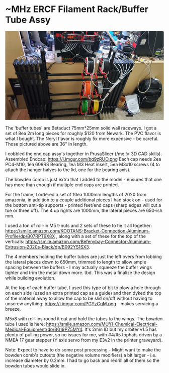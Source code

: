 # ~MHz ERCF Filament Rack/Buffer Tube Assy

![~MHz ERCF Filament Rack/Buffer Tube Assy](https://github.com/TodWulff/-MHz-ERCF-Filament-Rack-Buffer-Tube-Assy/blob/main/20220315_233601.jpg)

The  'buffer tubes' are Betaduct 75mm*25mm solid wall raceways.  I got a set of 8ea 2m long pieces for roughly $120 from Newark.  The PVC flavor is what I bought.  The Noryl flavor is roughly 5x more expensive - be careful.  Those pictured above are 36" in length.  

I cobbled the end cap assy's together in PrusaSlicer (/me != 3D CAD skills).  Assembled Endcap: https://i.imgur.com/bq9zRUO.png  Each cap needs 2ea PC4-M10, 1ea 608RS Bearing, 1ea M3 Heat insert, 5ea M3x10 screws (4 to attach the hanger halves to the lid, one for the bearing axis).

The bowden comb is just extra that I added to the model - ensures that one has more than enough if multiple end caps are printed.

For the frame, I ordered a set of 10ea 1000mm lengths of 2020 from amazonia, in addition to a couple additional pieces I had stock on - used for the bottom anti-tip supports - printed feet/end caps (sharp edges will cut a toe or three off).  The 4 up rights are 1000mm, the lateral pieces are 650-ish mm.

I used a ton of roll-in M5 t-nuts and 2 sets of these to tie it all together: https://smile.amazon.com/KOOTANS-Bracket-Connection-Aluminum-Profile/dp/B07RPT9X8X , along with a set of these for the top of the verticals: https://smile.amazon.com/Befenybay-Connector-Aluminum-Extrusion-2020s-Black/dp/B092YS1SX3.

The 4 members holding the buffer tubes are just the left overs from lobbing the lateral pieces down to 650mm, trimmed to length to allow ample spacing between the buffers - I may actually squeeze the buffer wings tighter and trim the metal down more.  tbd.  This was a finalize the design while building evolution.

At the top of each buffer tube, I used this type of bit to plow a hole through on each side (used an extra printed cap as a guide) and then dyked the top of the material away to allow the cap to be slid on/off without having to unscrew anything: https://i.imgur.com/PGYzGqM.png - makes servicing a breeze.

M5x8 with roll-ins round it out and hold the tubes to the wings.  The bowden tube I used is here:  https://smile.amazon.com/MUYI-Chemical-Electrical-Medical-Equipment/dp/B019PZ5MY4.  It's 2mm ID but my orbiter v1.5 has plenty of pulling power, so no issues for me, with #4/#5 tophats driven by a NMEA 17 gear stepper (Y axis servo from my E3v2 in the printer graveyard).

Note:  Expect to have to do some post processing - Might want to make the bowden comb's cutouts (the negative volume modifiers) a bit larger - i.e. increase diameter by 0.2mm.  I had to go back and redrill all of them so the bowden tubes would slide in.
